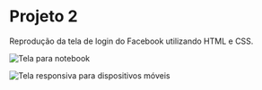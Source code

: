 # Projeto 2

Reprodução da tela de login do Facebook utilizando HTML e CSS.

![Tela para notebook](https://i.ibb.co/nrkmdFP/imagem-2022-04-16-175653079.png)

![Tela responsiva para dispositivos móveis](https://i.ibb.co/b5GZsND/imagem-2022-04-16-175821531.png)